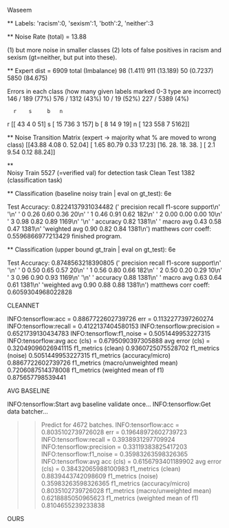 Waseem 

** Labels: 'racism':0, 'sexism':1, 'both':2, 'neither':3

** Noise Rate (total) = 13.88 

(1) but more noise in smaller classes
(2) lots of false positives in racism and sexism (gt=neither, but put into these).

** Expert dist = 6909 total (Imbalance)
98 (1.411)
911 (13.189)
50 (0.7237)
5850 (84.675)

Errors in each class (how many given labels marked 0-3 type are incorrect)
146 / 189 (77%)
576 / 1312 (43%)
10 / 19 (52%)
227 / 5389 (4%)

      r    s     b   n
r [[ 43    4    0   51]
s [  15  736    3  157]
b [   8   14    9   19]
n [ 123  558    7 5162]]

** Noise Transition Matrix (expert -> majority what % are moved to wrong class)
[[43.88  4.08  0.   52.04]
 [ 1.65 80.79  0.33 17.23]
 [16.   28.   18.   38.  ]
 [ 2.1   9.54  0.12 88.24]]


**  
Noisy Train 5527 (=verified val) for detection task
Clean Test 1382 (classification task)

** Classification (baseline noisy train | eval on gt_test): 6e

Test Accuracy: 0.8224137931034482
('              precision    recall  f1-score   support\n'
 '\n'
 '           0       0.26      0.60      0.36        20\n'
 '           1       0.46      0.91      0.62       182\n'
 '           2       0.00      0.00      0.00        10\n'
 '           3       0.98      0.82      0.89      1169\n'
 '\n'
 '    accuracy                           0.82      1381\n'
 '   macro avg       0.43      0.58      0.47      1381\n'
 'weighted avg       0.90      0.82      0.84      1381\n')
matthews corr coeff: 0.5596866977213429
finished program.

** Classification (upper bound gt_train | eval on gt_test): 6e


Test Accuracy: 0.8748563218390805
('              precision    recall  f1-score   support\n'
 '\n'
 '           0       0.50      0.65      0.57        20\n'
 '           1       0.56      0.80      0.66       182\n'
 '           2       0.50      0.20      0.29        10\n'
 '           3       0.96      0.90      0.93      1169\n'
 '\n'
 '    accuracy                           0.88      1381\n'
 '   macro avg       0.63      0.64      0.61      1381\n'
 'weighted avg       0.90      0.88      0.88      1381\n')
matthews corr coeff: 0.6059304968022828



CLEANNET

INFO:tensorflow:acc = 0.8867722602739726 err = 0.1132277397260274
INFO:tensorflow:recall = 0.4122137404580153
INFO:tensorflow:precision = 0.6521739130434783
INFO:tensorflow:f1_noise = 0.5051449953227315
INFO:tensorflow:avg acc (cls) = 0.6795090397305888 avg error (cls) = 0.32049096026941115
f1_metrics (clean) 0.9360725075528702
f1_metrics (noise) 0.5051449953227315
f1_metrics (accuracy/micro) 0.8867722602739726
f1_metrics (macro/unweighted mean) 0.7206087514378008
f1_metrics (weighted mean of f1) 0.875657798539441


AVG BASELINE

INFO:tensorflow:Start avg baseline validate once...
INFO:tensorflow:Get data batcher...
>> Predict for 4672 batches.
INFO:tensorflow:acc = 0.8035102739726028 err = 0.19648972602739723
INFO:tensorflow:recall = 0.3938931297709924
INFO:tensorflow:precision = 0.33119383825417203
INFO:tensorflow:f1_noise = 0.35983263598326365
INFO:tensorflow:avg acc (cls) = 0.6156793401189902 avg error (cls) = 0.38432065988100983
f1_metrics (clean) 0.8839443742098609
f1_metrics (noise) 0.35983263598326365
f1_metrics (accuracy/micro) 0.8035102739726028
f1_metrics (macro/unweighted mean) 0.6218885050965623
f1_metrics (weighted mean of f1) 0.8104655239233838


OURS








